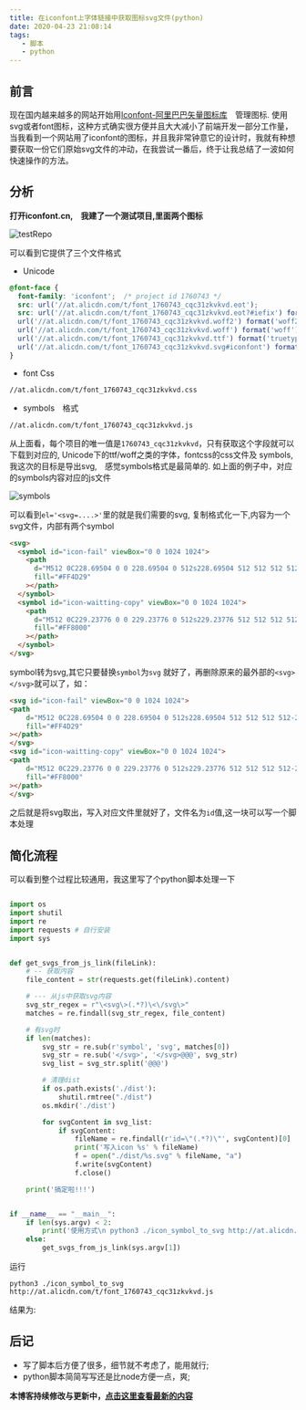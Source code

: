 ```yaml
---
title: 在iconfont上字体链接中获取图标svg文件(python)
date: 2020-04-23 21:08:14
tags: 
   - 脚本 
   - python
---
```



## 前言

现在国内越来越多的网站开始用[Iconfont-阿里巴巴矢量图标库](https://www.iconfont.cn/)　管理图标. 使用svg或者font图标，这种方式确实很方便并且大大减小了前端开发一部分工作量，当我看到一个网站用了iconfont的图标，并且我非常钟意它的设计时，我就有种想要获取一份它们原始svg文件的冲动，在我尝试一番后，终于让我总结了一波如何快速操作的方法。

## 分析

**打开iconfont.cn,　我建了一个测试项目,里面两个图标**

![testRepo](https://imgur.com/Pr2U30k.png)

可以看到它提供了三个文件格式
- Unicode
```css
@font-face {
  font-family: 'iconfont';  /* project id 1760743 */
  src: url('//at.alicdn.com/t/font_1760743_cqc31zkvkvd.eot');
  src: url('//at.alicdn.com/t/font_1760743_cqc31zkvkvd.eot?#iefix') format('embedded-opentype'),
  url('//at.alicdn.com/t/font_1760743_cqc31zkvkvd.woff2') format('woff2'),
  url('//at.alicdn.com/t/font_1760743_cqc31zkvkvd.woff') format('woff'),
  url('//at.alicdn.com/t/font_1760743_cqc31zkvkvd.ttf') format('truetype'),
  url('//at.alicdn.com/t/font_1760743_cqc31zkvkvd.svg#iconfont') format('svg');
}
```
- font Css

```
//at.alicdn.com/t/font_1760743_cqc31zkvkvd.css
```

- symbols　格式

```
//at.alicdn.com/t/font_1760743_cqc31zkvkvd.js
```

从上面看，每个项目的唯一值是`1760743_cqc31zkvkvd`，只有获取这个字段就可以下载到对应的, Unicode下的ttf/woff之类的字体，fontcss的css文件及 symbols,　我这次的目标是导出svg,　感觉symbols格式是最简单的. 如上面的例子中，对应的symbols内容对应的js文件

![symbols](https://imgur.com/g8kyXWi.png)

可以看到`el='<svg=....>'`里的就是我们需要的svg, 复制格式化一下,内容为一个svg文件，内部有两个symbol
```html
<svg>
  <symbol id="icon-fail" viewBox="0 0 1024 1024">
    <path
      d="M512 0C228.69504 0 0 228.69504 0 512s228.69504 512 512 512 512-228.69504 512-512S795.30496 0 512 0zM362.67008 332.36992c7.68 0 15.36 2.98496 21.32992 8.96l130.56 126.1568 130.56-126.1568c5.97504-5.97504 13.64992-8.53504 21.32992-8.32 7.68 0.21504 15.36512 3.2 21.34016 8.32 11.94496 11.94496 11.94496 30.72 0 42.67008l-129.8176 125.44 129.8176 125.44c11.94496 11.94496 11.94496 30.72 0 42.67008-11.94496 11.94496-30.72 11.94496-42.67008 0l-130.56-126.1568-130.56 126.1568c-11.94496 11.94496-30.72 11.94496-42.67008 0-11.94496-11.94496-11.94496-30.72 0-42.67008l129.8176-125.44L341.32992 384c-11.94496-11.94496-11.94496-30.72 0-42.67008a30.09024 30.09024 0 0 1 21.34016-8.96z"
      fill="#FF4D29"
    ></path>
  </symbol>
  <symbol id="icon-waitting-copy" viewBox="0 0 1024 1024">
    <path
      d="M512 0C229.23776 0 0 229.23776 0 512s229.23776 512 512 512 512-229.23776 512-512S794.76224 0 512 0z m-16.07168 225.8944a34.13504 34.13504 0 0 1 33.14176 34.11456v286.12096H819.2A34.13504 34.13504 0 0 1 819.2 614.4H494.92992a34.13504 34.13504 0 0 1-33.4592-40.66816 34.13504 34.13504 0 0 1-0.67072-6.52288v-307.2a34.13504 34.13504 0 0 1 35.12832-34.11968z"
      fill="#FF8000"
    ></path>
  </symbol>
</svg>
```

symbol转为svg,其它只要替换`symbol`为`svg` 就好了，再删除原来的最外部的`<svg></svg>`就可以了，如：

```html
<svg id="icon-fail" viewBox="0 0 1024 1024">
<path
    d="M512 0C228.69504 0 0 228.69504 0 512s228.69504 512 512 512 512-228.69504 512-512S795.30496 0 512 0zM362.67008 332.36992c7.68 0 15.36 2.98496 21.32992 8.96l130.56 126.1568 130.56-126.1568c5.97504-5.97504 13.64992-8.53504 21.32992-8.32 7.68 0.21504 15.36512 3.2 21.34016 8.32 11.94496 11.94496 11.94496 30.72 0 42.67008l-129.8176 125.44 129.8176 125.44c11.94496 11.94496 11.94496 30.72 0 42.67008-11.94496 11.94496-30.72 11.94496-42.67008 0l-130.56-126.1568-130.56 126.1568c-11.94496 11.94496-30.72 11.94496-42.67008 0-11.94496-11.94496-11.94496-30.72 0-42.67008l129.8176-125.44L341.32992 384c-11.94496-11.94496-11.94496-30.72 0-42.67008a30.09024 30.09024 0 0 1 21.34016-8.96z"
    fill="#FF4D29"
></path>
</svg>
<svg id="icon-waitting-copy" viewBox="0 0 1024 1024">
<path
    d="M512 0C229.23776 0 0 229.23776 0 512s229.23776 512 512 512 512-229.23776 512-512S794.76224 0 512 0z m-16.07168 225.8944a34.13504 34.13504 0 0 1 33.14176 34.11456v286.12096H819.2A34.13504 34.13504 0 0 1 819.2 614.4H494.92992a34.13504 34.13504 0 0 1-33.4592-40.66816 34.13504 34.13504 0 0 1-0.67072-6.52288v-307.2a34.13504 34.13504 0 0 1 35.12832-34.11968z"
    fill="#FF8000"
></path>
</svg>
```
之后就是将svg取出，写入对应文件里就好了，文件名为`id`值,这一块可以写一个脚本处理

## 简化流程

可以看到整个过程比较通用，我这里写了个python脚本处理一下

```python

import os
import shutil
import re
import requests # 自行安装
import sys


def get_svgs_from_js_link(fileLink):
    # -- 获取内容
    file_content = str(requests.get(fileLink).content)

    # --- 从js中获取svg内容
    svg_str_regex = r"\<svg\>(.*?)\<\/svg\>"
    matches = re.findall(svg_str_regex, file_content)

    # 有svg时
    if len(matches):
        svg_str = re.sub(r'symbol', 'svg', matches[0])
        svg_str = re.sub('</svg>', '</svg>@@@', svg_str)
        svg_list = svg_str.split('@@@')

        # 清理dist
        if os.path.exists('./dist'):
            shutil.rmtree("./dist")
        os.mkdir('./dist')

        for svgContent in svg_list:
            if svgContent:
                fileName = re.findall(r'id=\"(.*?)\"', svgContent)[0]
                print('写入icon %s' % fileName)
                f = open("./dist/%s.svg" % fileName, "a")
                f.write(svgContent)
                f.close()

    print('搞定啦!!!')


if __name__ == "__main__":
    if len(sys.argv) < 2:
        print('使用方式\n python3 ./icon_symbol_to_svg http://at.alicdn.com/t/font_1760743_cqc31zkvkvd.js')
    else:
        get_svgs_from_js_link(sys.argv[1])


```

运行
```
python3 ./icon_symbol_to_svg http://at.alicdn.com/t/font_1760743_cqc31zkvkvd.js
```

结果为:



## 后记

- 写了脚本后方便了很多，细节就不考虑了，能用就行;
- python脚本简简写写还是比node方便一点，爽;

**本博客持续修改与更新中，[点击这里查看最新的内容](http://aizigao.xyz//)**

